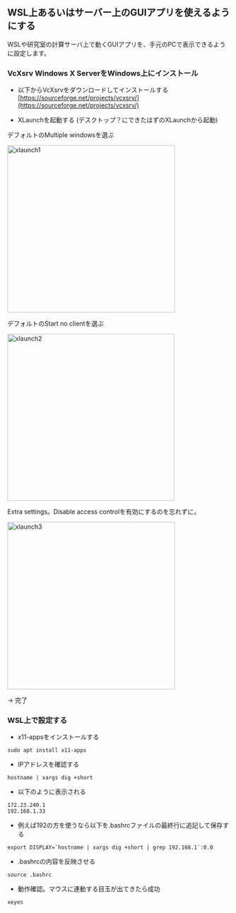 ## WSL上あるいはサーバー上のGUIアプリを使えるようにする
WSLや研究室の計算サーバ上で動くGUIアプリを、手元のPCで表示できるように設定します。

### VcXsrv Windows X ServerをWindows上にインストール
- 以下からVcXsrvをダウンロードしてインストールする
[https://sourceforge.net/projects/vcxsrv/](https://sourceforge.net/projects/vcxsrv/)

- XLaunchを起動する (デスクトップ？にできたはずのXLaunchから起動)

デフォルトのMultiple windowsを選ぶ

<img width="379" alt="xlaunch1" src="https://user-images.githubusercontent.com/64639043/204116530-96f97bdd-495c-4a7d-86c2-529dcbd169db.png">

デフォルトのStart no clientを選ぶ

<img width="378" alt="xlaunch2" src="https://user-images.githubusercontent.com/64639043/204116532-ff978a62-4c26-4c52-bb38-c3a61850a5bf.png">

Extra settings。Disable access controlを有効にするのを忘れずに。

<img width="379" alt="xlaunch3" src="https://user-images.githubusercontent.com/64639043/204116534-5348c899-7bac-4cd8-8242-92b09f76ced7.png">

→ 完了

### WSL上で設定する
- x11-appsをインストールする
```
sudo apt install x11-apps
```
- IPアドレスを確認する
```
hostname | xargs dig +short
```
- 以下のように表示される
```
172.23.240.1
192.168.1.33
```
- 例えば192の方を使うなら以下を.bashrcファイルの最終行に追記して保存する
```
export DISPLAY=`hostname | xargs dig +short | grep 192.168.1`:0.0
```
- .bashrcの内容を反映させる
```
source .bashrc
```
- 動作確認。マウスに連動する目玉が出てきたら成功
```
xeyes
```




